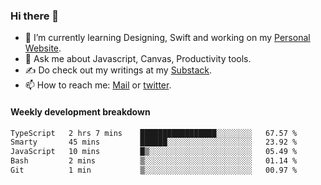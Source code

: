 ### Hi there 👋

- 🌱 I’m currently learning Designing, Swift and working on my [Personal Website](https://kvaishak.com/).
- 💬 Ask me about Javascript, Canvas,  Productivity tools. 
- :writing_hand: Do check out my writings at my [Substack](https://kvaishak.substack.com/).
- 📫 How to reach me: [Mail](mailto:vaishak.kaippanchery@gmail.com) or [twitter](https://twitter.com/kvaishack).


#### Weekly development breakdown

<!--START_SECTION:waka-->

```txt
TypeScript   2 hrs 7 mins    █████████████████░░░░░░░░   67.57 %
Smarty       45 mins         ██████░░░░░░░░░░░░░░░░░░░   23.92 %
JavaScript   10 mins         █▒░░░░░░░░░░░░░░░░░░░░░░░   05.49 %
Bash         2 mins          ▒░░░░░░░░░░░░░░░░░░░░░░░░   01.14 %
Git          1 min           ▒░░░░░░░░░░░░░░░░░░░░░░░░   00.97 %
```

<!--END_SECTION:waka-->
